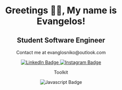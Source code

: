 <h1 align="center"> Greetings 👋🏾, My name is Evangelos!</h1>
<h2 align="center"> Student Software Engineer </h2>
<p align="center"> Contact me at evanglosniko@outlook.com </p>

<div id="badges" align="center">
  <a href="https://www.linkedin.com/in/evangelos-nikoloas-empochontsif-184a52202/">
    <img src="https://img.shields.io/badge/LinkedIn-blue?style=for-the-badge&logo=linkedin&logoColor=white" alt="LinkedIn Badge"/>
  </a>
  <a href="https://www.instagram.com/evangelos.dev/?next=%2F">
    <img src="https://img.shields.io/badge/Instagram-gray?style=for-the-badge&logo=instagram&logoColor=white" alt="Instagram Badge"/>
  </a>
</div>

<p align="center"> Toolkit </p>
<div id="languages" align="center">
    <img src="https://img.shields.io/badge/Javascript?style=for-the-badge&logo=Javascript&logoColor=white" alt="Javascript Badge"/>
  </a>
